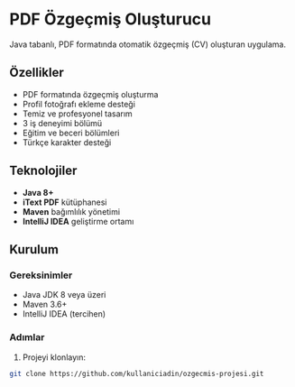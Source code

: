 # PDF Özgeçmiş Oluşturucu

Java tabanlı, PDF formatında otomatik özgeçmiş (CV) oluşturan uygulama.

## Özellikler

-  PDF formatında özgeçmiş oluşturma
-  Profil fotoğrafı ekleme desteği
-  Temiz ve profesyonel tasarım
-  3 iş deneyimi bölümü
-  Eğitim ve beceri bölümleri
-  Türkçe karakter desteği

##  Teknolojiler

- **Java 8+**
- **iText PDF** kütüphanesi
- **Maven** bağımlılık yönetimi
- **IntelliJ IDEA** geliştirme ortamı

##  Kurulum

### Gereksinimler
- Java JDK 8 veya üzeri
- Maven 3.6+
- IntelliJ IDEA (tercihen)

### Adımlar
1. Projeyi klonlayın:
```bash
git clone https://github.com/kullaniciadin/ozgecmis-projesi.git
